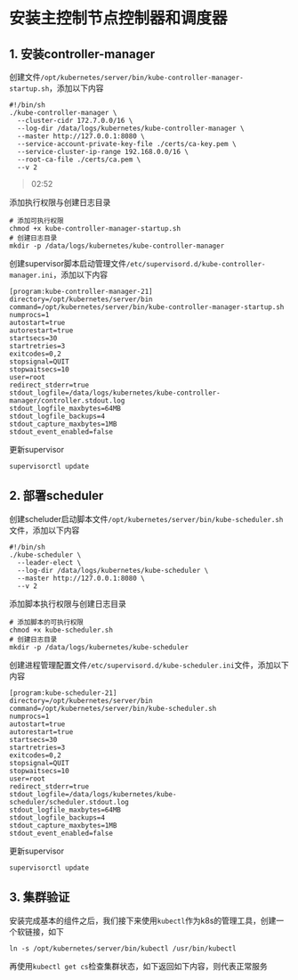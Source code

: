 # 安装主控制节点控制器和调度器


## 1. 安装controller-manager


创建文件`/opt/kubernetes/server/bin/kube-controller-manager-startup.sh`，添加以下内容

```shell
#!/bin/sh
./kube-controller-manager \
  --cluster-cidr 172.7.0.0/16 \
  --log-dir /data/logs/kubernetes/kube-controller-manager \
  --master http://127.0.0.1:8080 \
  --service-account-private-key-file ./certs/ca-key.pem \
  --service-cluster-ip-range 192.168.0.0/16 \
  --root-ca-file ./certs/ca.pem \
  --v 2
```



> 02:52

添加执行权限与创建日志目录


```shell
# 添加可执行权限
chmod +x kube-controller-manager-startup.sh
# 创建日志目录
mkdir -p /data/logs/kubernetes/kube-controller-manager
```


创建supervisor脚本启动管理文件`/etc/supervisord.d/kube-controller-manager.ini`，添加以下内容

```shell
[program:kube-controller-manager-21]
directory=/opt/kubernetes/server/bin
command=/opt/kubernetes/server/bin/kube-controller-manager-startup.sh
numprocs=1
autostart=true
autorestart=true
startsecs=30
startretries=3
exitcodes=0,2
stopsignal=QUIT
stopwaitsecs=10
user=root
redirect_stderr=true
stdout_logfile=/data/logs/kubernetes/kube-controller-manager/controller.stdout.log
stdout_logfile_maxbytes=64MB
stdout_logfile_backups=4
stdout_capture_maxbytes=1MB
stdout_event_enabled=false
```

更新supervisor

```shell
supervisorctl update
```



## 2. 部署scheduler

创建scheluder启动脚本文件`/opt/kubernetes/server/bin/kube-scheduler.sh`文件，添加以下内容
 

```shell
#!/bin/sh
./kube-scheduler \
  --leader-elect \
  --log-dir /data/logs/kubernetes/kube-scheduler \
  --master http://127.0.0.1:8080 \
  --v 2
```

添加脚本执行权限与创建日志目录

```shell
# 添加脚本的可执行权限
chmod +x kube-scheduler.sh
# 创建日志目录
mkdir -p /data/logs/kubernetes/kube-scheduler
```

创建进程管理配置文件`/etc/supervisord.d/kube-scheduler.ini`文件，添加以下内容

```shell
[program:kube-scheduler-21]
directory=/opt/kubernetes/server/bin
command=/opt/kubernetes/server/bin/kube-scheduler.sh
numprocs=1
autostart=true
autorestart=true
startsecs=30
startretries=3
exitcodes=0,2
stopsignal=QUIT
stopwaitsecs=10
user=root
redirect_stderr=true
stdout_logfile=/data/logs/kubernetes/kube-scheduler/scheduler.stdout.log
stdout_logfile_maxbytes=64MB
stdout_logfile_backups=4
stdout_capture_maxbytes=1MB
stdout_event_enabled=false
```



更新supervisor

```shell
supervisorctl update
```


## 3. 集群验证

安装完成基本的组件之后，我们接下来使用`kubectl`作为k8s的管理工具，创建一个软链接，如下

```shell
ln -s /opt/kubernetes/server/bin/kubectl /usr/bin/kubectl
```

再使用`kubectl get cs`检查集群状态，如下返回如下内容，则代表正常服务

```shell

```